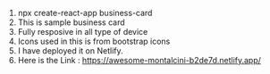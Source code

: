 1. npx create-react-app business-card
2. This is sample business card
3. Fully resposive in all type of device
4. Icons used in this is from bootstrap icons
5. I have deployed it on Netlify.
6. Here is the Link : https://awesome-montalcini-b2de7d.netlify.app/
